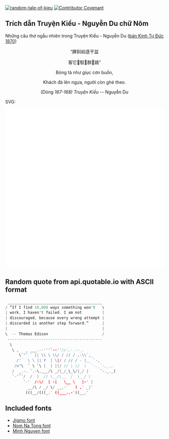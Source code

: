 [![random-tale-of-kieu](https://github.com/huuquyet/random-tale-of-kieu/actions/workflows/random-tale-of-kieu.yml/badge.svg)](https://github.com/huuquyet/random-tale-of-kieu/actions/workflows/random-tale-of-kieu.yml)
[![Contributor Covenant](https://img.shields.io/badge/Contributor%20Covenant-2.1-4baaaa.svg)](.github/CODE_OF_CONDUCT.md "Contributor Covenant 2.1")

## Trích dẫn Truyện Kiều - Nguyễn Du chữ Nôm

Những câu thơ ngẫu nhiên trong Truyện Kiều - Nguyễn Du ([bản Kinh Tự Đức 1870](https://vi.wikisource.org/wiki/Truy%E1%BB%87n_Ki%E1%BB%81u_(b%E1%BA%A3n_Kinh_T%E1%BB%B1_%C4%90%E1%BB%A9c_1870)))

<div align="center">
<!-- START_KIEU -->
      <p class="nom">“䏾斜如逐干盆</p>
      <p class="nom">客它𨖲馭𠊚群𥊘蹺”</p>
      <p class="quocngu">Bóng tà như giục cơn buồn,</p>
      <p class="quocngu">Khách đà lên ngựa, người còn ghé theo.</p>
      <p class="author"><i>(Dòng 167-168) Truyện Kiều</i> -- Nguyễn Du</p>
<!-- END_KIEU -->
</div>

SVG:

<div align="center">
  <img src="./assets/random-kieu.svg" alt="The Tale of Kieu - Nguyen Du">
</div>

## Random quote from api.quotable.io with ASCII format

<!-- START_QUOTE -->
```rust
 __________________________________________
/ “If I find 10,000 ways something won't   \
| work, I haven't failed. I am not         |
| discouraged, because every wrong attempt |
| discarded is another step forward.”      |
|                                          |
\  -- Thomas Edison                        /
 ------------------------------------------
  \
   \ ,   _ ___.--'''`--''//-,-_--_.
      \`"' ` || \\ \ \\/ / // / ,-\\`,_
     /'`  \ \ || Y  | \|/ / // / - |__ `-,
    /o"\  ` \ `\ |  | ||/ // | \/  \  `-._`-,_.,
   /  _.-. `.-\,___/\ _/|_/_\_\/|_/ |     `-._._)
   `-'``/  /  |  // \__/\__  /  \__/ \
        `-'  /-\/  | -|   \__ \   |-' |
          __/\ / _/ \/ __,-'   ) ,' _|'
         (((__/(((_.' ((___..-'((__,'
```
<!-- END_QUOTE -->

## Included fonts

- [Jigmo font](https://github.com/kamichikoichi/jigmo)
- [Nom Na Tong font](https://github.com/nomfoundation/font)
- [Minh Nguyen font](https://github.com/TKYKmori/Minh-Nguyen)
